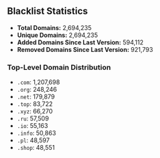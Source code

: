 ## Blacklist Statistics

- **Total Domains:** 2,694,235
- **Unique Domains:** 2,694,235
- **Added Domains Since Last Version:** 594,112
- **Removed Domains Since Last Version:** 921,793

### Top-Level Domain Distribution

-  `.com`: 1,207,698
-  `.org`: 248,246
-  `.net`: 179,879
-  `.top`: 83,722
-  `.xyz`: 66,270
-  `.ru`: 57,509
-  `.io`: 55,163
-  `.info`: 50,863
-  `.pl`: 48,597
-  `.shop`: 48,551
